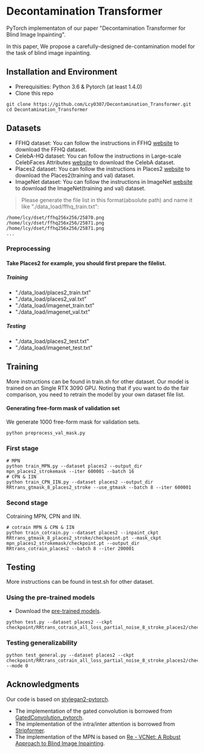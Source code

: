# Decontamination Transformer
PyTorch implementaton of our paper "Decontamination Transformer for Blind Image Inpainting".

In this paper, We propose a carefully-designed de-contamination model for the task of blind image inpainting.


## Installation and Environment
- Prerequisities: Python 3.6 & Pytorch (at least 1.4.0) 
- Clone this repo
```
git clone https://github.com/Lcy0307/Decontamination_Transformer.git
cd Decontamination_Transformer
```

## Datasets
- FFHQ dataset: You can follow the instructions in FFHQ [website](https://github.com/NVlabs/ffhq-dataset) to download the FFHQ dataset.
- CelebA-HQ dataset: You can follow the instructions in Large-scale CelebFaces Attributes [website](http://mmlab.ie.cuhk.edu.hk/projects/CelebA.html) to download the CelebA dataset.
- Places2 dataset: You can follow the instructions in Places2 [website](http://places2.csail.mit.edu/download.html) to download the Places2(training and val) dataset.
- ImageNet dataset: You can follow the instructions in ImageNet [website](https://www.image-net.org/) to download the ImageNet(training and val) dataset.

> Please generate the file list in this format(absolute path) and name it like "./data_load/ffhq_train.txt":
```
/home/lcy/dset/ffhq256x256/25870.png
/home/lcy/dset/ffhq256x256/25871.png
/home/lcy/dset/ffhq256x256/25871.png
...
```

### Preprocessing
#### Take Places2 for example, you should first prepare the filelist.
##### Training
- "./data_load/places2_train.txt"
- "./data_load/places2_val.txt"
- "./data_load/imagenet_train.txt"
- "./data_load/imagenet_val.txt"
##### Testing
- "./data_load/places2_test.txt"
- "./data_load/imagenet_test.txt"

## Training
More instructions can be found in train.sh for other dataset. Our model is trained on an Single RTX 3090 GPU. Noting that if you want to do the fair comparison, you need to retrain the model by your own dataset file list.
#### Generating free-form mask of validation set
We generate 1000 free-form mask for validation sets.
```
python preprocess_val_mask.py
```

### First stage
```
# MPN
python train_MPN.py --dataset places2 --output_dir mpn_places2_strokemask --iter 600001 --batch 16
# CPN & IIN
python train_CPN_IIN.py --dataset places2 --output_dir RRtrans_gtmask_8_places2_stroke --use_gtmask --batch 8 --iter 600001
```
    
### Second stage
Cotraining MPN, CPN and IIN.
```
# cotrain MPN & CPN & IIN
python train_cotrain.py --dataset places2 --inpaint_ckpt RRtrans_gtmask_8_places2_stroke/checkpoint.pt --mask_ckpt mpn_places2_strokemask/checkpoint.pt --output_dir RRtrans_cotrain_places2 --batch 8 --iter 200001
```

## Testing
More instructions can be found in test.sh for other dataset.
### Using the pre-trained models
- Download the [pre-trained models](https://drive.google.com/drive/folders/17ge5uhZM6QD9i37PUPTpVTLdyMgygVCQ?usp=sharing).
```
python test.py --dataset places2 --ckpt checkpoint/RRtrans_cotrain_all_loss_partial_noise_8_stroke_places2/checkpoint.pt
```

### Testing generalizability
```
python test_general.py --dataset places2 --ckpt checkpoint/RRtrans_cotrain_all_loss_partial_noise_8_stroke_places2/checkpoint.pt --mode 0
```


## Acknowledgments
Our code is based on [stylegan2-pytorch](https://github.com/rosinality/stylegan2-pytorch).
- The implementation of the gated convolution is borrowed from [GatedConvolution_pytorch](https://github.com/avalonstrel/GatedConvolution_pytorch).
- The implementation of the intra/inter attention is borrowed from [Stripformer](https://github.com/pp00704831/Stripformer).
- The implementation of the MPN is based on [Re - VCNet: A Robust Approach to Blind Image Inpainting](https://github.com/birdortyedi/vcnet-blind-image-inpainting).
